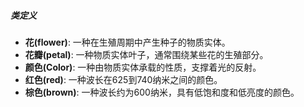 ##### 类定义

- **花(flower)**: 一种在生殖周期中产生种子的物质实体。
- **花瓣(petal)**: 一种物质实体叶子，通常围绕某些花的生殖部分。
- **颜色(Color)**: 一种由物质实体承载的性质，支撑着光的反射。
- **红色(red)**: 一种波长在625到740纳米之间的颜色。
- **棕色(brown)**: 一种波长约为600纳米，具有低饱和度和低亮度的颜色。
